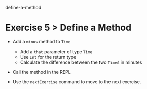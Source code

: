 define-a-method

# Exercise 5 > Define a Method

- Add a `minus` method to `Time`
  - Add a `that` parameter of type `Time`
  - Use `Int` for the return type
  - Calculate the difference between the two `Time`s in minutes

- Call the method in the REPL

- Use the `nextExercise` command to move to the next exercise.